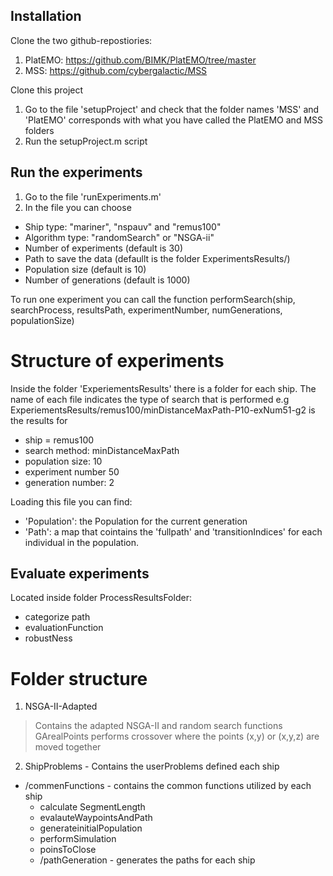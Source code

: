 
## Installation
Clone the two github-repostiories: 
1. PlatEMO: https://github.com/BIMK/PlatEMO/tree/master
2. MSS: https://github.com/cybergalactic/MSS

Clone this project
1. Go to the file 'setupProject' and check that the folder names 'MSS' and 'PlatEMO' corresponds with what you have called the PlatEMO and MSS folders
2. Run the setupProject.m script 


## Run the experiments
1. Go to the file 'runExperiments.m'
2. In the file you can choose
- Ship type: "mariner", "nspauv" and "remus100"
- Algorithm type: "randomSearch" or "NSGA-ii"
- Number of experiments (default is 30)
- Path to save the data (defaullt is the folder ExperimentsResults/)
- Population size (default is 10)
- Number of generations (default is 1000)

To run one experiment you can call the function
 performSearch(ship, searchProcess, resultsPath, experimentNumber, numGenerations, populationSize)

# Structure of experiments
Inside the folder 'ExperiementsResults' there is a folder for each ship. 
The name of each file indicates the type of search that is performed
e.g ExperiementsResults/remus100/minDistanceMaxPath-P10-exNum51-g2 is the results for
- ship = remus100
- search method: minDistanceMaxPath
- population size: 10
- experiment number 50
- generation number: 2 

Loading this file you can find: 
- 'Population': the Population for the current generation
- 'Path': a map that cointains the 'fullpath' and 'transitionIndices' for each individual in the population. 


## Evaluate experiments
Located inside folder ProcessResultsFolder:
- categorize path
- evaluationFunction
- robustNess


# Folder structure
1. NSGA-II-Adapted 
> Contains the adapted NSGA-II and random search functions
> GArealPoints performs crossover where the points (x,y) or (x,y,z) are moved together

2. ShipProblems - Contains the userProblems defined each ship
- /commenFunctions - contains the common functions utilized by each ship
    - calculate SegmentLength 
    - evalauteWaypointsAndPath
    - generateinitialPopulation
    - performSimulation 
    - poinsToClose
    - /pathGeneration - generates the paths for each ship
